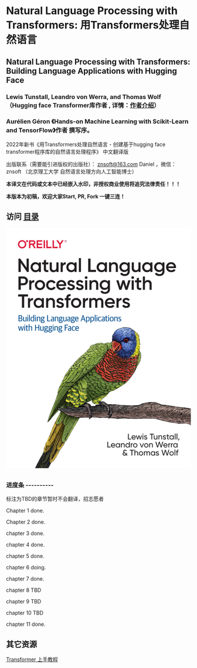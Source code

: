 # Natural Language Processing with Transformers: 用Transformers处理自然语言

## Natural Language Processing with Transformers: Building Language Applications with Hugging Face 

### Lewis Tunstall, Leandro von Werra, and Thomas Wolf  （Hugging face Transformer库作者 , 详情：[作者介绍](authors.md)）
### Aurélien Géron 《Hands-on Machine Learning with Scikit-Learn and TensorFlow》作者 撰写序。


2022年新书《用Transformers处理自然语言 - 创建基于hugging face transformer程序库的自然语言处理程序》 中文翻译版


出版联系（需要能引进版权的出版社）： znsoft@163.com   Daniel ，微信： znsoft （北京理工大学 自然语言处理方向人工智能博士）

**本译文在代码或文本中已经嵌入水印，非授权商业使用将追究法律责任！！！**

**本版本为初稿，欢迎大家Start, PR, Fork 一键三连！**


## 访问 [目录](toc.md)

![image-20220214225553100](images/README/image-20220214225553100.png)


## 

### 进度条 ----------

标注为TBD的章节暂时不会翻译，招志愿者

Chapter 1 done.

Chapter 2 done.

chapter 3 done.

chapter 4 done.

chapter 5 done.

chapter 6 doing.

chapter 7 done.

chapter 8 TBD

chapter 9 TBD

chapter 10 TBD

chapter 11 done.

## 其它资源 
[Transformer 上手教程](https://datawhalechina.github.io/learn-nlp-with-transformers/#/)
